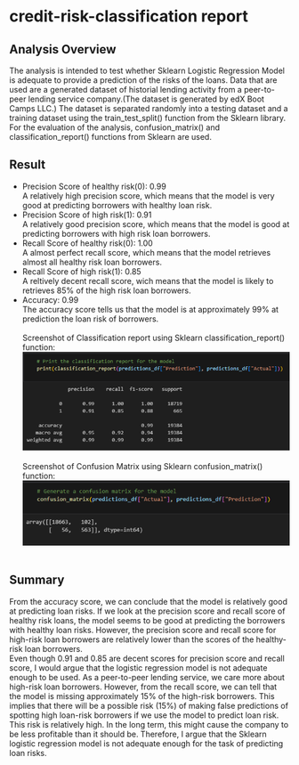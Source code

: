 # credit-risk-classification report
## Analysis Overview
The analysis is intended to test whether Sklearn Logistic Regression Model is adequate to provide a prediction of the risks of the loans. Data that are used are a generated dataset of historial lending activity from a peer-to-peer lending service company.(The dataset is generated by edX Boot Camps LLC.)
The dataset is separated randomly into a testing dataset and a training dataset using the train_test_split() function from the Sklearn library.
For the evaluation of the analysis, confusion_matrix() and classification_report() functions from Sklearn are used. 
<br>
## Result
* Precision Score of healthy risk(0): 0.99 <br />
  A relatively high precision score, which means that the model is very good at predicting borrowers with healthy loan risk.
* Precision Score of high risk(1): 0.91 <br />
  A relatively good precision score, which means that the model is good at predicting borrowers with high risk loan borrowers.
* Recall Score of healthy risk(0): 1.00 <br />
  A almost perfect recall score, which means that the model retrieves almost all healthy risk loan borrowers.
* Recall Score of high risk(1): 0.85 <br />
  A reltively decent recall score, wich means that the model is likely to retrieves 85% of the high risk loan borrowers.
* Accuracy: 0.99 <br />
  The accuracy score tells us that the model is at approximately 99% at prediction the loan risk of borrowers. <br /><br />
Screenshot of Classification report using Sklearn classification_report() function:
![Alt text](https://github.com/henrychan990805/credit-risk-classification/blob/a7210824502251aba713e60b88f5ac44fa90d18b/Result/classification_report.png) <br /><br />
Screenshot of Confusion Matrix using Sklearn confusion_matrix() function:
![Alt text](https://github.com/henrychan990805/credit-risk-classification/blob/a7210824502251aba713e60b88f5ac44fa90d18b/Result/confusion_matrix.png)<br /><br />
## Summary
From the accuracy score, we can conclude that the model is relatively good at predicting loan risks. If we look at the precision score and recall score of healthy risk loans, the model seems to be good at predicting the borrowers with healthy loan risks. However, the precision score and recall score
for high-risk loan borrowers are relatively lower than the scores of the healthy-risk loan borrowers. <br />
Even though 0.91 and 0.85 are decent scores for precision score and recall score, I would argue that the logistic regression model is not adequate enough to be used. As a peer-to-peer lending service, we care more about high-risk loan borrowers. However, from the recall score,
we can tell that the model is missing approximately 15% of the high-risk borrowers. This implies that there will be a possible risk (15%) of making false predictions of spotting high loan-risk borrowers if we use the model to predict loan risk. This risk is relatively high. In the long term, this might cause the company to be less profitable than it should be.
Therefore, I argue that the Sklearn logistic regression model is not adequate enough for the task of predicting loan risks.
